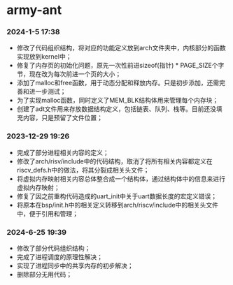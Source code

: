 # army-ant

### 2024-1-5 17:38
- 修改了代码组织结构，将对应的功能定义放到arch文件夹中，内核部分的函数实现放到kernel中；
- 修复了内存页的初始化问题，原先一次性前进sizeof(指针) * PAGE_SIZE个字节，现在改为每次前进一个页的大小；
- 添加了malloc和free函数，用于动态分配和释放内存。只是初步添加，还需完善和进一步测试；
- 为了实现malloc函数，同时定义了MEM_BLK结构体用来管理每个内存块；
- 创建了adt文件用来存放数据结构定义，包括链表、队列、栈等。目前还没填充内容，只是预留了文件位置；

### 2023-12-29 19:26
- 完成了部分进程相关内容的定义；
- 修改了arch/risv/include中的代码结构，取消了将所有相关内容都定义在riscv_defs.h中的做法，将其分裂成相关头文件；
- 将虚拟内存映射相关内容总体整合成一个结构体，通过结构体中的信息来进行虚拟内存映射；
- 修复了因之前重构代码造成的uart_init中关于uart数据长度的宏定义错误；
- 将原本在bsp/init.h中的相关定义转移到arch/riscv/include中的相关头文件中，便于引用和管理；

### 2024-6-25 19:39
- 修改了部分代码组织结构；
- 完成了进程调度的原理性解决；
- 实现了进程同步中的共享内存的初步解决；
- 删除部分无用代码；